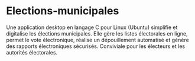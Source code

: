 # Elections-municipales
Une application desktop en langage C pour Linux (Ubuntu) simplifie et digitalise les élections municipales. Elle gère les listes électorales en ligne, permet le vote électronique, réalise un dépouillement automatisé et génère des rapports électroniques sécurisés. Conviviale pour les électeurs et les autorités électorales.
